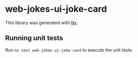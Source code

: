# web-jokes-ui-joke-card

This library was generated with [Nx](https://nx.dev).

## Running unit tests

Run `nx test web-jokes-ui-joke-card` to execute the unit tests.
